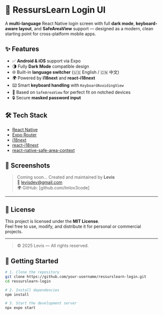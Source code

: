 # 📱 RessursLearn Login UI

A **multi-language** React Native login screen with full **dark mode**, **keyboard-aware layout**, and **SafeAreaView** support — designed as a modern, clean starting point for cross-platform mobile apps.

## ✨ Features

- ✅ **Android & iOS** support via Expo
- 🌗 Fully **Dark Mode** compatible design
- 🌐 Built-in **language switcher** (🇺🇸 English / 🇨🇳 中文)
- 🌍 Powered by **i18next** and **react-i18next**
- ⌨️ Smart **keyboard handling** with `KeyboardAvoidingView`
- 🧩 Based on `SafeAreaView` for perfect fit on notched devices
- 🔒 Secure **masked password input**

## 🛠️ Tech Stack

- [React Native](https://reactnative.dev/)
- [Expo Router](https://expo.dev/router)
- [i18next](https://www.i18next.com/)
- [react-i18next](https://react.i18next.com/)
- [react-native-safe-area-context](https://github.com/th3rdwave/react-native-safe-area-context)

## 📸 Screenshots

> Coming soon...
Created and maintained by **Levis**  
📧 levisdev@gmail.com  
🌍 GitHub: [github.com/Imlov3code]

---

## 📜 License

This project is licensed under the **MIT License**.  
Feel free to use, modify, and distribute it for personal or commercial projects.

---

> © 2025 Levis — All rights reserved.

## 🚀 Getting Started

```bash
# 1. Clone the repository
git clone https://github.com/your-username/ressurslearn-login.git
cd ressurslearn-login

# 2. Install dependencies
npm install

# 3. Start the development server
npx expo start
